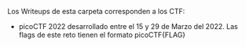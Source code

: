 Los Writeups de esta carpeta corresponden a los CTF:

* picoCTF 2022 desarrollado entre el 15 y 29 de Marzo del 2022. Las flags de este reto tienen el formato picoCTF{FLAG}

